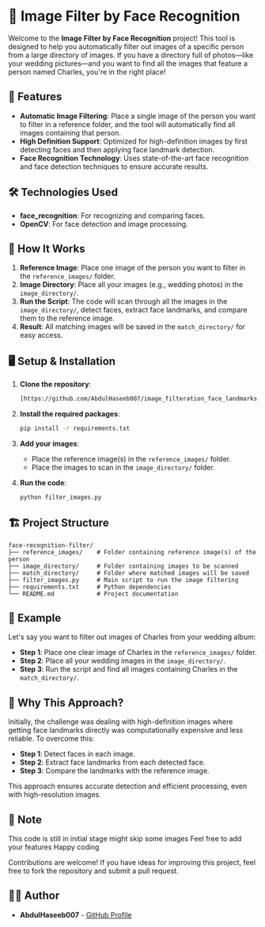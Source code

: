 # 📸 Image Filter by Face Recognition

Welcome to the **Image Filter by Face Recognition** project! This tool is designed to help you automatically filter out images of a specific person from a large directory of images. If you have a directory full of photos—like your wedding pictures—and you want to find all the images that feature a person named Charles, you're in the right place!

## 🚀 Features

- **Automatic Image Filtering**: Place a single image of the person you want to filter in a reference folder, and the tool will automatically find all images containing that person.
- **High Definition Support**: Optimized for high-definition images by first detecting faces and then applying face landmark detection.
- **Face Recognition Technology**: Uses state-of-the-art face recognition and face detection techniques to ensure accurate results.

## 🛠️ Technologies Used

- **face_recognition**: For recognizing and comparing faces.
- **OpenCV**: For face detection and image processing.

## 📝 How It Works

1. **Reference Image**: Place one image of the person you want to filter in the `reference_images/` folder.
2. **Image Directory**: Place all your images (e.g., wedding photos) in the `image_directory/`.
3. **Run the Script**: The code will scan through all the images in the `image_directory/`, detect faces, extract face landmarks, and compare them to the reference image.
4. **Result**: All matching images will be saved in the `match_directory/` for easy access.

## 🖥️ Setup & Installation

1. **Clone the repository**:
    ```bash
    [https://github.com/AbdulHaseeb007/image_filteration_face_landmarks.git]
    ```
   
2. **Install the required packages**:
    ```bash
    pip install -r requirements.txt
    ```

3. **Add your images**:
    - Place the reference image(s) in the `reference_images/` folder.
    - Place the images to scan in the `image_directory/` folder.

4. **Run the code**:
    ```bash
    python filter_images.py
    ```

## 🏗️ Project Structure

```plaintext
face-recognition-filter/
├── reference_images/    # Folder containing reference image(s) of the person
├── image_directory/     # Folder containing images to be scanned
├── match_directory/     # Folder where matched images will be saved
├── filter_images.py     # Main script to run the image filtering
├── requirements.txt     # Python dependencies
└── README.md            # Project documentation
```

## 📂 Example

Let's say you want to filter out images of Charles from your wedding album:

- **Step 1**: Place one clear image of Charles in the `reference_images/` folder.
- **Step 2**: Place all your wedding images in the `image_directory/`.
- **Step 3**: Run the script and find all images containing Charles in the `match_directory/`.

## 🌟 Why This Approach?

Initially, the challenge was dealing with high-definition images where getting face landmarks directly was computationally expensive and less reliable. To overcome this:

- **Step 1**: Detect faces in each image.
- **Step 2**: Extract face landmarks from each detected face.
- **Step 3**: Compare the landmarks with the reference image.

This approach ensures accurate detection and efficient processing, even with high-resolution images.

## 🙌 Note
This code is still in initial stage might skip some images 
Feel free to add your features 
Happy coding 

Contributions are welcome! If you have ideas for improving this project, feel free to fork the repository and submit a pull request.

## 🧑‍💻 Author

- **AbdulHaseeb007** - [GitHub Profile](https://github.com/AbdulHaseeb007)

